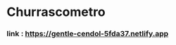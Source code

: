 # Churrascometro

### link : https://gentle-cendol-5fda37.netlify.app

<div>
  <img src=""></img>
</div>
